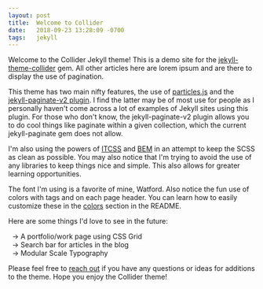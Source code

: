 ```yaml
---
layout: post
title:  Welcome to Collider
date:   2018-09-23 13:28:09 -0700
tags:   jekyll
---
```


Welcome to the Collider Jekyll theme! This is a demo site for the [jekyll-theme-collider](https://rubygems.org/gems/jekyll-theme-collider) gem. All other articles here are lorem ipsum and are there to display the use of pagination.

This theme has two main nifty features, the use of [particles.js](https://vincentgarreau.com/particles.js/) and the [jekyll-paginate-v2 plugin](https://github.com/sverrirs/jekyll-paginate-v2/tree/master/examples). I find the latter may be of most use for people as I personally haven't come across a lot of examples of Jekyll sites using this plugin. For those who don't know, the jekyll-paginate-v2 plugin allows you to do cool things like paginate within a given collection, which the current jekyll-paginate gem does not allow.
<!-- more -->

I'm also using the powers of [ITCSS](https://github.com/ahmadajmi/awesome-itcss) and [BEM](http://getbem.com/introduction/) in an attempt to keep the SCSS as clean as possible. You may also notice that I'm trying to avoid the use of any libraries to keep things nice and simple. This also allows for greater learning opportunities.

The font I'm using is a favorite of mine, Watford. Also notice the fun use of colors with tags and on each page header. You can learn how to easily customize these in the [colors](https://github.com/ryancolorcafe/jekyll-theme-collider#colors) section in the README.

Here are some things I'd love to see in the future:  

  &nbsp;&nbsp;-> A portfolio/work page using CSS Grid  
  &nbsp;&nbsp;-> Search bar for articles in the blog  
  &nbsp;&nbsp;-> Modular Scale Typography  

Please feel free to [reach out](https://ryandevelops.com/contact) if you have any questions or ideas for additions to the theme. Hope you enjoy the Collider theme!
